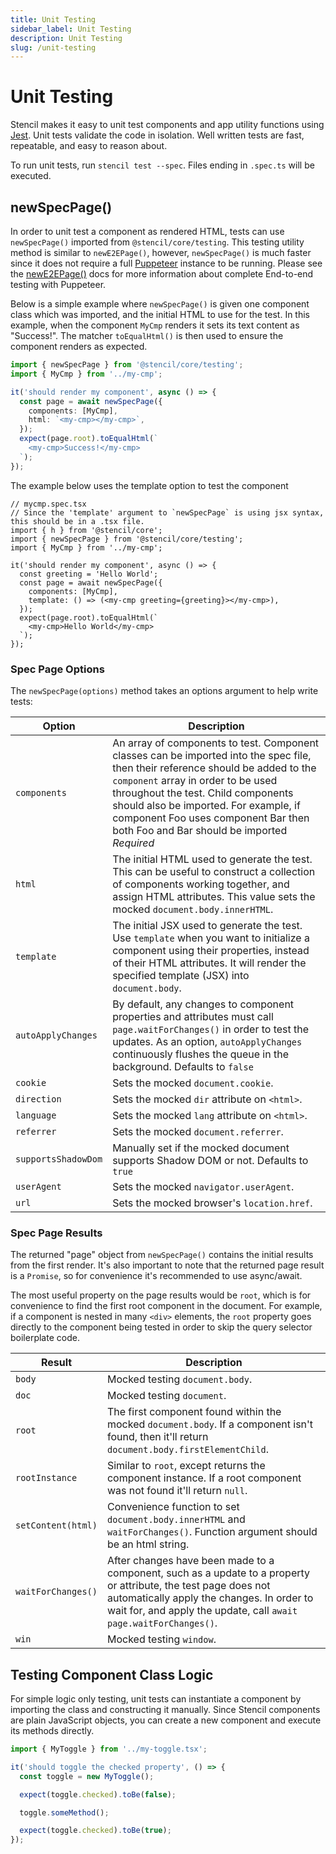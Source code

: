 ```yaml
---
title: Unit Testing
sidebar_label: Unit Testing
description: Unit Testing
slug: /unit-testing
---
```


# Unit Testing

Stencil makes it easy to unit test components and app utility functions using [Jest](https://jestjs.io/). Unit tests validate the code in isolation. Well written tests are fast, repeatable, and easy to reason about.

To run unit tests, run `stencil test --spec`. Files ending in `.spec.ts` will be executed.


## newSpecPage()

In order to unit test a component as rendered HTML, tests can use `newSpecPage()` imported from `@stencil/core/testing`. This testing utility method is similar to `newE2EPage()`, however, `newSpecPage()` is much faster since it does not require a full [Puppeteer](https://pptr.dev/) instance to be running. Please see the [newE2EPage()](./05-e2e-testing.md) docs for more information about complete End-to-end testing with Puppeteer.

Below is a simple example where `newSpecPage()` is given one component class which was imported, and the initial HTML to use for the test. In this example, when the component `MyCmp` renders it sets its text content as "Success!". The matcher `toEqualHtml()` is then used to ensure the component renders as expected.


```typescript
import { newSpecPage } from '@stencil/core/testing';
import { MyCmp } from '../my-cmp';

it('should render my component', async () => {
  const page = await newSpecPage({
    components: [MyCmp],
    html: `<my-cmp></my-cmp>`,
  });
  expect(page.root).toEqualHtml(`
    <my-cmp>Success!</my-cmp>
  `);
});
```

The example below uses the template option to test the component
```tsx
// mycmp.spec.tsx
// Since the 'template' argument to `newSpecPage` is using jsx syntax, this should be in a .tsx file.
import { h } from '@stencil/core';
import { newSpecPage } from '@stencil/core/testing';
import { MyCmp } from '../my-cmp';

it('should render my component', async () => {
  const greeting = 'Hello World';
  const page = await newSpecPage({
    components: [MyCmp],
    template: () => (<my-cmp greeting={greeting}></my-cmp>),
  });
  expect(page.root).toEqualHtml(`
    <my-cmp>Hello World</my-cmp>
  `);
});

```

### Spec Page Options

The `newSpecPage(options)` method takes an options argument to help write tests:

| Option | Description |
|--------|-------------|
| `components` | An array of components to test. Component classes can be imported into the spec file, then their reference should be added to the `component` array in order to be used throughout the test. Child components should also be imported. For example, if component Foo uses component Bar then both Foo and Bar should be imported *Required* |
| `html` | The initial HTML used to generate the test. This can be useful to construct a collection of components working together, and assign HTML attributes. This value sets the mocked `document.body.innerHTML`. |
| `template` | The initial JSX used to generate the test. Use `template` when you want to initialize a component using their properties, instead of their HTML attributes. It will render the specified template (JSX) into `document.body`. |
| `autoApplyChanges` | By default, any changes to component properties and attributes must call `page.waitForChanges()` in order to test the updates. As an option, `autoApplyChanges` continuously flushes the queue in the background. Defaults to  `false` |
| `cookie` | Sets the mocked `document.cookie`. |
| `direction` | Sets the mocked `dir` attribute on `<html>`. |
| `language` | Sets the mocked `lang` attribute on `<html>`. |
| `referrer` | Sets the mocked `document.referrer`. |
| `supportsShadowDom` | Manually set if the mocked document supports Shadow DOM or not. Defaults to `true` |
| `userAgent` | Sets the mocked `navigator.userAgent`. |
| `url` | Sets the mocked browser's `location.href`. |


### Spec Page Results

The returned "page" object from `newSpecPage()` contains the initial results from the first render. It's also important to note that the returned page result is a `Promise`, so for convenience it's recommended to use async/await.

The most useful property on the page results would be `root`, which is for convenience to find the first root component in the document. For example, if a component is nested in many `<div>` elements, the `root` property goes directly to the component being tested in order to skip the query selector boilerplate code.

| Result | Description |
|--------|-------------|
| `body` | Mocked testing `document.body`. |
| `doc` | Mocked testing `document`. |
| `root` | The first component found within the mocked `document.body`. If a component isn't found, then it'll return `document.body.firstElementChild`.  |
| `rootInstance` | Similar to `root`, except returns the component instance. If a root component was not found it'll return `null`. |
| `setContent(html)` | Convenience function to set `document.body.innerHTML` and `waitForChanges()`. Function argument should be an html string. |
| `waitForChanges()` | After changes have been made to a component, such as a update to a property or attribute, the test page does not automatically apply the changes. In order to wait for, and apply the update, call `await page.waitForChanges()`. |
| `win` | Mocked testing `window`. |


## Testing Component Class Logic

For simple logic only testing, unit tests can instantiate a component by importing the class and constructing it manually. Since Stencil components are plain JavaScript objects, you can create a new component and execute its methods directly.

```typescript
import { MyToggle } from '../my-toggle.tsx';

it('should toggle the checked property', () => {
  const toggle = new MyToggle();

  expect(toggle.checked).toBe(false);

  toggle.someMethod();

  expect(toggle.checked).toBe(true);
});
```
